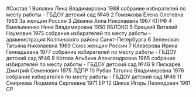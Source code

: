 #Состав
1 Воловик Лнна Владимировна 1988 собрание избирателей по месту работы - ГБДОУ детский сад №46
2 Гомзякова Елена Олеговна 1963 За женщин России
3 Дёмина Алла Николаевна 1967 КПРФ
4 Емельяненко Нина Владимировна 1950 ЯБЛОКО
5 Ерецкий Виталий Наумович 1975 собрание избирателей по месту работы - администрация Колпинского района Санкт-Петербурга
6 Зеленская Татьяна Николаевна 1969 Союз женщин России
7 Клеверова Ирина Геннадьевна 1977 собрание избирателей по месту работы - ГБДОУ детский сад №46
8 Котова Альбина Александровна 1965 собрание избирателей по месту работы - ГБДОУ детский сад №46
9 Пискарев Дмитрий Семенович 1975 ЛДПР
10 Рубан Татьяна Владимировна 1976 собрание избирателей по месту работы - ГБДОУ детский сад №46
11 Смирнова Людмила Сергеевна 1971 ЕР
12 Шиков Игорь Леонидович 1961 СР
